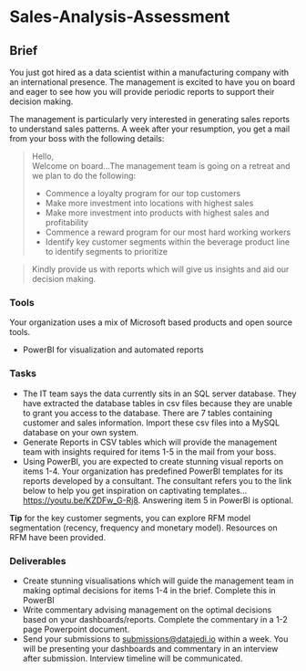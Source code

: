 # Sales-Analysis-Assessment

## Brief
You just got hired as a data scientist within a manufacturing company with an international presence.
The management is excited to have you on board and eager to see how you will provide periodic reports to support their decision making.

The management is particularly very interested in generating sales reports to understand sales patterns. A week after your resumption, you get a mail from your boss with the following details:

> Hello,
> <br>
> Welcome on board...The management team is going on a retreat and we plan to do the following:
>
> - Commence a loyalty program for our top customers
> - Make more investment into locations with highest sales
> - Make more investment into products with highest sales and profitability 
> - Commence a reward program for our most hard working workers
> - Identify key customer segments within the beverage product line to identify segments to prioritize

> 
> Kindly provide us with reports which will give us insights and aid our decision making. 


### Tools
Your organization uses a mix of Microsoft based products and open source tools.
- PowerBI for visualization and automated reports

### Tasks
- The IT team says the data currently sits in an SQL server database. They have extracted the database tables in csv files because they are unable to grant you access to the database. There are 7 tables containing customer and sales information. Import these csv files into a MySQL database on your own system.
- Generate Reports in CSV tables which will provide the management team with insights required for items 1-5 in the mail from your boss. 
- Using PowerBI, you are expected to create stunning visual reports on items 1-4. Your organization has predefined PowerBI templates for its reports developed by a consultant. The consultant refers you to the link below to help you get inspiration on captivating templates... https://youtu.be/KZDFw_G-Rj8. Answering item 5 in PowerBI is optional. 

**Tip** for the key customer segments, you can explore RFM model segmentation (recency, frequency and monetary model). Resources on RFM have been provided.

 
### Deliverables
- Create stunning visualisations which will guide the management team in making optimal decisions for items 1-4 in the brief. Complete this in PowerBI
- Write commentary advising management on the optimal decisions based on your dashboards/reports. Complete the commentary in a 1-2 page Powerpoint document.
- Send your submissions to submissions@datajedi.io within a week. You will be presenting your dashboards and commentary in an interview after submission. Interview timeline will be communicated.

